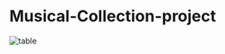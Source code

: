 # Musical-Collection-project

![table](https://user-images.githubusercontent.com/65627795/142419035-e9c30ec4-f6b4-4908-9572-0f1791f265e9.png)
